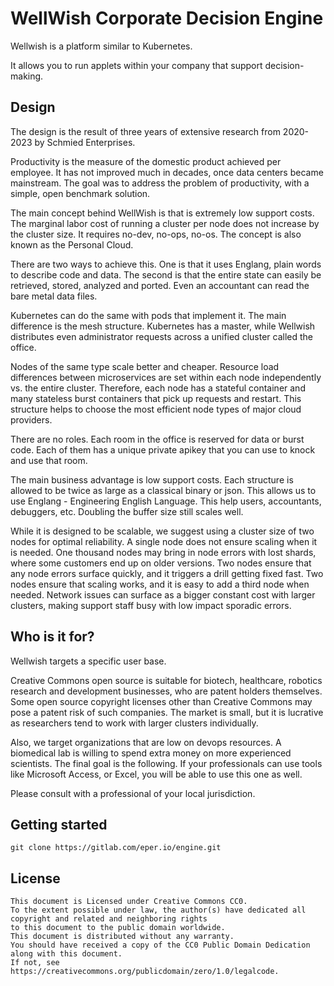 # WellWish Corporate Decision Engine

Wellwish is a platform similar to Kubernetes.

It allows you to run applets within your company that support decision-making.

## Design

The design is the result of three years of extensive research from 2020-2023 by Schmied Enterprises.

Productivity is the measure of the domestic product achieved per employee.
It has not improved much in decades, once data centers became mainstream.
The goal was to address the problem of productivity, with a simple, open benchmark solution.

The main concept behind WellWish is that is extremely low support costs.
The marginal labor cost of running a cluster per node does not increase by the cluster size.
It requires no-dev, no-ops, no-os. The concept is also known as the Personal Cloud.

There are two ways to achieve this.
One is that it uses Englang, plain words to describe code and data.
The second is that the entire state can easily be retrieved, stored, analyzed and ported.
Even an accountant can read the bare metal data files.

Kubernetes can do the same with pods that implement it.
The main difference is the mesh structure.
Kubernetes has a master, while Wellwish distributes even administrator requests across a unified cluster called the office.

Nodes of the same type scale better and cheaper.
Resource load differences between microservices are set within each node independently vs. the entire cluster.
Therefore, each node has a stateful container and many stateless burst containers that pick up requests and restart.
This structure helps to choose the most efficient node types of major cloud providers.

There are no roles. Each room in the office is reserved for data or burst code.
Each of them has a unique private apikey that you can use to knock and use that room.

The main business advantage is low support costs.
Each structure is allowed to be twice as large as a classical binary or json.
This allows us to use Englang - Engineering English Language.
This help users, accountants, debuggers, etc.
Doubling the buffer size still scales well.

While it is designed to be scalable, we suggest using a cluster size of two nodes for optimal reliability.
A single node does not ensure scaling when it is needed.
One thousand nodes may bring in node errors with lost shards, where some customers end up on older versions.
Two nodes ensure that any node errors surface quickly, and it triggers a drill getting fixed fast.
Two nodes ensure that scaling works, and it is easy to add a third node when needed.
Network issues can surface as a bigger constant cost with larger clusters,
making support staff busy with low impact sporadic errors. 

## Who is it for?

Wellwish targets a specific user base.

Creative Commons open source is suitable for biotech, healthcare, robotics research and development businesses, who are patent holders themselves.
Some open source copyright licenses other than Creative Commons may pose a patent risk of such companies.
The market is small, but it is lucrative as researchers tend to work with larger clusters individually.

Also, we target organizations that are low on devops resources.
A biomedical lab is willing to spend extra money on more experienced scientists.
The final goal is the following.
If your professionals can use tools like Microsoft Access, or Excel, you will be able to use this one as well.

Please consult with a professional of your local jurisdiction.

## Getting started

```
git clone https://gitlab.com/eper.io/engine.git
```

## License

```
This document is Licensed under Creative Commons CC0.
To the extent possible under law, the author(s) have dedicated all copyright and related and neighboring rights
to this document to the public domain worldwide.
This document is distributed without any warranty.
You should have received a copy of the CC0 Public Domain Dedication along with this document.
If not, see https://creativecommons.org/publicdomain/zero/1.0/legalcode.
```


